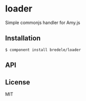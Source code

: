 
# loader

  Simple commonjs handler for Amy.js

## Installation

    $ component install bredele/loader

## API

   

## License

  MIT
